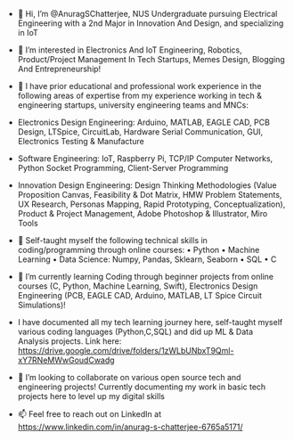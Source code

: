 - 👋 Hi, I’m @AnuragSChatterjee, NUS Undergraduate pursuing Electrical Engineering with a 2nd Major in Innovation And Design, and specializing in IoT
- 👀 I’m interested in Electronics And IoT Engineering, Robotics, Product/Project Management In Tech Startups, Memes Design, Blogging And Entrepreneurship!
- 💼 I have prior educational and professional work experience in the following areas of expertise from my experience working in tech & engineering startups, university engineering teams and MNCs:


- Electronics Design Engineering: Arduino, MATLAB, EAGLE CAD, PCB Design, LTSpice, CircuitLab, Hardware Serial Communication, GUI, Electronics Testing & Manufacture
- Software Engineering: IoT, Raspberry Pi, TCP/IP Computer Networks, Python Socket Programming, Client-Server Programming
- Innovation Design Engineering: Design Thinking Methodologies (Value Proposition Canvas, Feasibility & Dot Matrix, HMW Problem Statements, UX Research, Personas  Mapping, Rapid Prototyping, Conceptualization), Product & Project Management, Adobe Photoshop & Illustrator, Miro Tools


- 📖 Self-taught myself the following technical skills in coding/programming through online courses:
     • Python
     • Machine Learning
     • Data Science: Numpy, Pandas, Sklearn, Seaborn
     • SQL
     • C
- 🌱 I’m currently learning Coding through beginner projects from online courses (C, Python, Machine Learning, Swift), Electronics Design Engineering (PCB, EAGLE CAD, Arduino, MATLAB, LT Spice Circuit Simulations)!
- I have documented all my tech learning journey here, self-taught myself various coding languages (Python,C,SQL) and did up ML & Data Analysis projects. Link here: https://drive.google.com/drive/folders/1zWLbUNbxT9Qml-xY7RNeMWwGoudCwadg
- 💞️ I’m looking to collaborate on various open source tech and engineering projects! Currently documenting my work in basic tech projects here to level up my digital skills
- 📫 Feel free to reach out on LinkedIn at https://www.linkedin.com/in/anurag-s-chatterjee-6765a5171/

<!---
AnuragSChatterjee/AnuragSChatterjee is a ✨ special ✨ repository because its `README.md` (this file) appears on your GitHub profile.
You can click the Preview link to take a look at your changes.
--->
